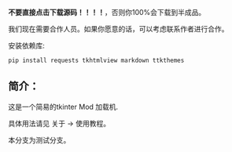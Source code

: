 **不要直接点击下载源码！！！！**，否则你100%会下载到半成品。

我们现在需要合作人员。如果你愿意的话，可以考虑联系作者进行合作。

安装依赖库:

    pip install requests tkhtmlview markdown ttkthemes

## 简介：

这是一个简易的tkinter Mod 加载机.

具体用法请见 关于 -> 使用教程。

本分支为测试分支。
